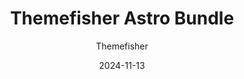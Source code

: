 ---
title: Themefisher Astro Bundle
image: "/bundles/themefisher-astro-big-friday-bundle.png"
author: Themefisher
author_link: "https://themefisher.com/"
description: ""
date: 2024-11-13
price: $139
regular_price: $299
purchase_link: "https://themefisher.com/deals"
features:
- "23+ Themes"
- "Premium Support"
- "Unlimited Projects"
- "Upcoming Themes"
---